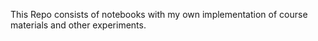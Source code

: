 This Repo consists of notebooks with my own implementation of course materials and other experiments. 
